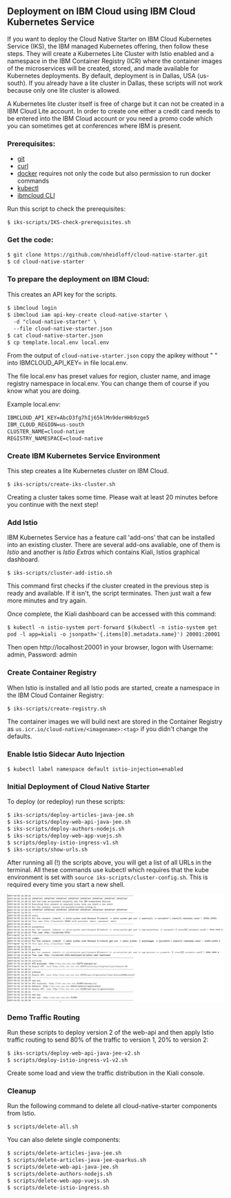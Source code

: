 ## Deployment on IBM Cloud using IBM Cloud Kubernetes Service

If you want to deploy the Cloud Native Starter on IBM Cloud Kubernetes Service (IKS), the IBM managed Kubernetes offering, then follow these steps. They will create a Kubernetes Lite Cluster with Istio enabled and a namespace in the IBM Container Registry (ICR) where the container images of the microservices will be created, stored, and made available for Kubernetes deployments. By default, deployment is in Dallas, USA (us-south). If you already have a lite cluster in Dallas, these scripts will not work because only one lite cluster is allowed. 

A Kubernetes lite cluster itself is free of charge but it can not be created in a IBM Cloud Lite account. In order to create one either a credit card needs to be entered into the IBM Cloud account or you need a promo code which you can sometimes get at conferences where IBM is present.

### Prerequisites:

* [git](https://git-scm.com/book/en/v2/Getting-Started-Installing-Git) 
* [curl](https://curl.haxx.se/download.html)
* [docker](https://docs.docker.com/install/) requires not only the code but also permission to run docker commands
* [kubectl](https://kubernetes.io/docs/tasks/tools/install-kubectl/)
* [ibmcloud CLI](https://cloud.ibm.com/docs/home/tools) 

Run this script to check the prerequisites:

```
$ iks-scripts/IKS-check-prerequisites.sh
```


### Get the code:

```
$ git clone https://github.com/nheidloff/cloud-native-starter.git
$ cd cloud-native-starter
```

### To prepare the deployment on IBM Cloud:

This creates an API key for the scripts.


```
$ ibmcloud login
$ ibmcloud iam api-key-create cloud-native-starter \
  -d "cloud-native-starter" \
  --file cloud-native-starter.json
$ cat cloud-native-starter.json
$ cp template.local.env local.env 
```

From the output of `cloud-native-starter.json` copy the apikey without " " into IBMCLOUD_API_KEY= in file local.env.

The file local.env has preset values for region, cluster name, and image registry namespace in local.env. You can change them of course if you know what you are doing.

Example local.env:

```
IBMCLOUD_API_KEY=AbcD3fg7hIj65klMn9derHHb9zge5
IBM_CLOUD_REGION=us-south
CLUSTER_NAME=cloud-native
REGISTRY_NAMESPACE=cloud-native
```


### Create IBM Kubernetes Service Environment

This step creates a lite Kubernetes cluster on IBM Cloud. 

```
$ iks-scripts/create-iks-cluster.sh
```

Creating a cluster takes some time. Please wait at least 20 minutes before you continue with the next step!

### Add Istio

IBM Kubernetes Service has a feature call 'add-ons' that can be installed into an existing cluster. There are several add-ons avaliable, one of them is *Istio* and another is *Istio Extras* which contains Kiali, Istios graphical dashboard.


```
$ iks-scripts/cluster-add-istio.sh
```

This command first checks if the cluster created in the previous step is ready and available. If it isn't, the script terminates. Then just wait a few more minutes and try again.

Once complete, the Kiali dashboard can be accessed with this command:

```
$ kubectl -n istio-system port-forward $(kubectl -n istio-system get pod -l app=kiali -o jsonpath='{.items[0].metadata.name}') 20001:20001
```
Then open http://localhost:20001 in your browser, logon with Username: admin, Password: admin

### Create Container Registry

When Istio is installed and all Istio pods are started, create a namespace in the IBM Cloud Container Registry:

```
$ iks-scripts/create-registry.sh
```

The container images we will build next are stored in the Container Registry as `us.icr.io/cloud-native/<imagename>:<tag>` if you didn't change the defaults.


### Enable Istio Sidecar Auto Injection

```
$ kubectl label namespace default istio-injection=enabled
```

### Initial Deployment of Cloud Native Starter

To deploy (or redeploy) run these scripts:

```
$ iks-scripts/deploy-articles-java-jee.sh
$ iks-scripts/deploy-web-api-java-jee.sh
$ iks-scripts/deploy-authors-nodejs.sh
$ iks-scripts/deploy-web-app-vuejs.sh
$ scripts/deploy-istio-ingress-v1.sh
$ iks-scripts/show-urls.sh
```
After running all (!) the scripts above, you will get a list of all URLs in the terminal. All these commands use kubectl which requires that the kube environment is set with `source iks-scripts/cluster-config.sh`. This is required every time you start a new shell.

<kbd><img src="images/IKS-urls.png" /></kbd>

### Demo Traffic Routing

Run these scripts to deploy version 2 of the web-api and then apply Istio traffic routing to send 80% of the traffic to version 1, 20% to version 2:

```
$ iks-scripts/deploy-web-api-java-jee-v2.sh
$ scripts/deploy-istio-ingress-v1-v2.sh
``` 

Create some load and view the traffic distribution in the Kiali console.

### Cleanup

Run the following command to delete all cloud-native-starter components from Istio.

```
$ scripts/delete-all.sh
```

You can also delete single components:

```
$ scripts/delete-articles-java-jee.sh
$ scripts/delete-articles-java-jee-quarkus.sh
$ scripts/delete-web-api-java-jee.sh
$ scripts/delete-authors-nodejs.sh
$ scripts/delete-web-app-vuejs.sh
$ scripts/delete-istio-ingress.sh
```



